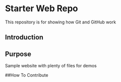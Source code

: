 # Starter Web Repo

This repository is for showing how Git and GitHub work
## Introduction

## Purpose

Sample website with plenty of files for demos

##How To Contribute
